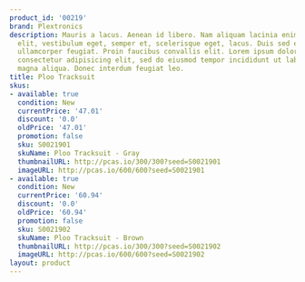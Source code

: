 ```yaml
---
product_id: '00219'
brand: Plextronics
description: Mauris a lacus. Aenean id libero. Nam aliquam lacinia enim. Vivamus nulla
  elit, vestibulum eget, semper et, scelerisque eget, lacus. Duis sed elit ut turpis
  ullamcorper feugiat. Proin faucibus convallis elit. Lorem ipsum dolor sit amet,
  consectetur adipisicing elit, sed do eiusmod tempor incididunt ut labore et dolore
  magna aliqua. Donec interdum feugiat leo.
title: Ploo Tracksuit
skus:
- available: true
  condition: New
  currentPrice: '47.01'
  discount: '0.0'
  oldPrice: '47.01'
  promotion: false
  sku: S0021901
  skuName: Ploo Tracksuit - Gray
  thumbnailURL: http://pcas.io/300/300?seed=S0021901
  imageURL: http://pcas.io/600/600?seed=S0021901
- available: true
  condition: New
  currentPrice: '60.94'
  discount: '0.0'
  oldPrice: '60.94'
  promotion: false
  sku: S0021902
  skuName: Ploo Tracksuit - Brown
  thumbnailURL: http://pcas.io/300/300?seed=S0021902
  imageURL: http://pcas.io/600/600?seed=S0021902
layout: product
---
```

